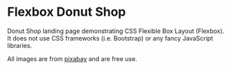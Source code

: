 # Flexbox Donut Shop

Donut Shop landing page demonstrating CSS Flexible Box Layout (Flexbox). It does not use CSS frameworks (i.e. Bootstrap) or any fancy JavaScript libraries.

All images are from [pixabay](<(https://pixabay.com)>) and are free use.
